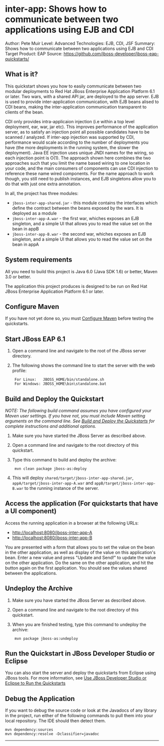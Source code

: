 inter-app: Shows how to communicate between two applications using EJB and CDI 
==============================================================================
Author: Pete Muir
Level: Advanced
Technologies: EJB, CDI, JSF
Summary: Shows how to communicate between two applications using EJB and CDI
Target Product: EAP
Source: <https://github.com/jboss-developer/jboss-eap-quickstarts/>

What is it?
-----------

This quickstart shows you how to easily communicate between two modular deployments to Red Hat JBoss Enterprise Application Platform 6.1 or later. Two wars, with a shared API jar, are deployed to the app server. EJB is used to provide inter-application communication, with EJB beans alised to CDI beans, making the inter-application communication transparent to clients of the bean.

CDI only provides intra-applicaion injection (i.e within a top level deployment, ear, war, jar etc). This improves performance of the application server, as to satisfy an injection point all possible candidates have to be scanned / analyzed. If inter-app injection was supported by CDI, performance would scale according to the number of deployments you have (the more deployments in the running system, the slower the deployment). Java EE injection uses unique JNDI names for the wiring, so each injection point is O(1). The approach shown here combines the two approaches such that you limit the name based wiring to one location in your code, and the main consumers of components can use CDI injection to reference these name wired components. For the name approach to work though, you still need to publish instances, and EJB singletons allow you to do that with just one extra annotation.


In all, the project has three modules:

* `jboss-inter-app-shared.jar` - this module contains the interfaces which define the contract between the beans exposed by the wars. It is deployed as a module
* `jboss-inter-app-A.war` - the first war, whiches exposes an EJB singleton, and a simple UI that allows you to read the value set on the bean in appB
* `jboss-inter-app-B.war` - the second war, whiches exposes an EJB singleton, and a simple UI that allows you to read the value set on the bean in appA

System requirements
-------------------

All you need to build this project is Java 6.0 (Java SDK 1.6) or better, Maven 3.0 or better.

The application this project produces is designed to be run on Red Hat JBoss Enterprise Application Platform 6.1 or later. 

 
Configure Maven
---------------

If you have not yet done so, you must [Configure Maven](../README.md#configure-maven) before testing the quickstarts.

Start JBoss EAP 6.1
-------------------------

1. Open a command line and navigate to the root of the JBoss server directory.
2. The following shows the command line to start the server with the web profile:

        For Linux:   JBOSS_HOME/bin/standalone.sh
        For Windows: JBOSS_HOME\bin\standalone.bat


Build and Deploy the Quickstart
-------------------------

_NOTE: The following build command assumes you have configured your Maven user settings. If you have not, you must include Maven setting arguments on the command line. See [Build and Deploy the Quickstarts](../README.md#build-and-deploy-the-quickstarts) for complete instructions and additional options._

1. Make sure you have started the JBoss Server as described above.
2. Open a command line and navigate to the root directory of this quickstart.
3. Type this command to build and deploy the archive:

        mvn clean package jboss-as:deploy
4. This will deploy `shared/target/jboss-inter-app-shared.jar`, `appA/target/jboss-inter-app-A.war` and `appB/target/jboss-inter-app-B.war` to the running instance of the server.

Access the application (For quickstarts that have a UI component)
---------------------


Access the running application in a browser at the following URLs:

* <http://localhost:8080/jboss-inter-app-A>
* <http://localhost:8080/jboss-inter-app-B>

You are presented with a form that allows you to set the value on the bean in the other application, as well as display of the value on this application's bean. Enter a new value and press "Update and Send!" to update the value on the other application. Do the same on the other application, and hit the button again on the first application. You should see the values shared between the applications.


Undeploy the Archive
--------------------

1. Make sure you have started the JBoss Server as described above.
2. Open a command line and navigate to the root directory of this quickstart.
3. When you are finished testing, type this command to undeploy the archive:

        mvn package jboss-as:undeploy


Run the Quickstart in JBoss Developer Studio or Eclipse
-------------------------------------
You can also start the server and deploy the quickstarts from Eclipse using JBoss tools. For more information, see [Use JBoss Developer Studio or Eclipse to Run the Quickstarts](../README.md#use-jboss-developer-studio-or-eclipse-to-run-the-quickstarts) 

Debug the Application
------------------------------------

If you want to debug the source code or look at the Javadocs of any library in the project, run either of the following commands to pull them into your local repository. The IDE should then detect them.

    mvn dependency:sources
    mvn dependency:resolve -Dclassifier=javadoc

------------------------------------


